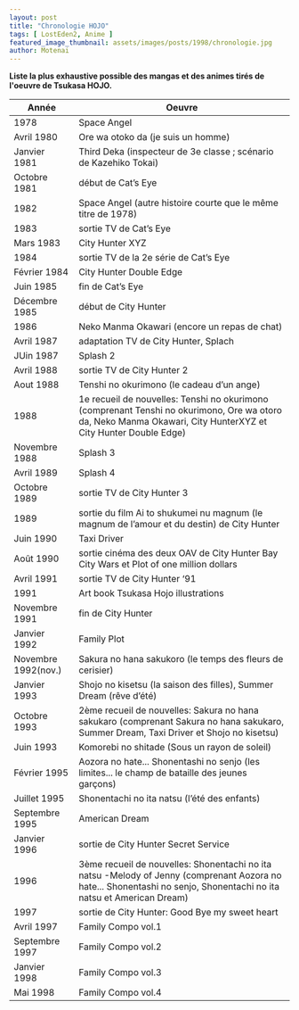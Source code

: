 ```yaml
---
layout: post
title: "Chronologie HOJO"
tags: [ LostEden2, Anime ]
featured_image_thumbnail: assets/images/posts/1998/chronologie.jpg
author: Motenai
---
```


**Liste la plus exhaustive possible des mangas et des animes tirés de l'oeuvre de Tsukasa HOJO.**

<table>
<thead>
<tr>
   <th>Année</th>
   <th>Oeuvre</th>
  </tr>
</thead>
 <tbody>
  <tr>
   <td>1978</td>
   <td>Space Angel</td>
  </tr>
  <tr>
   <td>Avril 1980</td>
   <td>Ore wa otoko da (je suis un homme)</td>
  </tr>
  <tr>
   <td>Janvier 1981</td>
   <td>Third Deka (inspecteur de 3e classe ; scénario de Kazehiko Tokai)</td>
  </tr>
  <tr>
   <td>Octobre 1981</td>
   <td>début de Cat’s Eye</td>
  </tr>
  <tr>
   <td>1982</td>
   <td>Space Angel (autre histoire courte que le même titre de 1978)</td>
  </tr>
  <tr>
   <td>1983</td>
   <td>sortie TV de Cat’s Eye</td>
  </tr>
  <tr>
   <td>Mars 1983</td>
   <td>City Hunter XYZ</td>
  </tr>
  <tr>
   <td>1984</td>
   <td>sortie TV de la 2e série de Cat’s Eye</td>
  </tr>
  <tr>
   <td>Février 1984</td>
   <td>City Hunter Double Edge</td>
  </tr>
  <tr>
   <td>Juin 1985</td>
   <td>fin de Cat’s Eye</td>
  </tr>
  <tr>
   <td>Décembre 1985</td>
   <td>début de City Hunter</td>
  </tr>
  <tr>
   <td>1986</td>
   <td>Neko Manma Okawari (encore un repas de chat)</td>
  </tr>
  <tr>
   <td>Avril 1987</td>
   <td>adaptation TV de City Hunter, Splach</td>
  </tr>
  <tr>
   <td>JUin 1987</td>
   <td>Splash 2</td>
  </tr>
 <tr>
    <td>Avril 1988</td>
    <td>sortie TV de City Hunter 2</td>
  </tr>
  <tr>
   <td>Aout 1988</td>
   <td>Tenshi no okurimono (le cadeau d’un ange)</td>
  </tr>
  <tr>
   <td>1988</td>
   <td>1e recueil de nouvelles: Tenshi no okurimono (comprenant Tenshi no okurimono, Ore wa otoro da, Neko Manma Okawari, City HunterXYZ et City Hunter Double Edge)</td>
  </tr>
  <tr>
   <td>Novembre 1988</td>
   <td>Splash 3</td>
  </tr>
  <tr>
   <td>Avril 1989</td>
   <td>Splash 4</td>
  </tr>
  <tr>
   <td>Octobre 1989</td>
   <td>sortie TV de City Hunter 3</td>
  </tr>
  <tr>
   <td>1989</td>
   <td>sortie du film Ai to shukumei nu magnum (le magnum de l’amour et du destin) de City Hunter</td>
  </tr>
  <tr>
   <td>Juin 1990</td>
   <td>Taxi Driver</td>
  </tr>
   <tr>
   <td>Août 1990</td>
   <td>sortie cinéma des deux OAV de City Hunter Bay City Wars et Plot of one million dollars</td>
  </tr>
  <tr>
   <td>Avril 1991</td>
   <td>sortie TV de City Hunter ‘91</td>
  </tr>
  <tr>
   <td>1991</td>
   <td>Art book Tsukasa Hojo illustrations</td>
  </tr>
  <tr>
   <td>Novembre 1991</td>
   <td>fin de City Hunter</td>
  </tr>
  <tr>
   <td>Janvier 1992</td>
   <td>Family Plot</td>
  </tr>
  <tr>
   <td>Novembre 1992(nov.)</td>
   <td>Sakura no hana sakukoro (le temps des fleurs de cerisier)</td>
  </tr>
  <tr>
   <td>Janvier 1993</td>
   <td>Shojo no kisetsu (la saison des filles), Summer Dream (rêve d’été)</td>
  </tr>
  <tr>
   <td>Octobre 1993</td>
   <td>2ème recueil de nouvelles: Sakura no hana sakukaro (comprenant Sakura no hana sakukaro, Summer Dream, Taxi Driver et Shojo no kisetsu)</td>
  </tr>
  <tr>
   <td>Juin 1993</td>
   <td>Komorebi no shitade (Sous un rayon de soleil)</td>
  </tr>
  <tr>
   <td>Février 1995</td>
   <td>Aozora no hate... Shonentashi no senjo (les limites... le champ de bataille des jeunes garçons)</td>
  </tr>
  <tr>
   <td>Juillet 1995</td>
   <td>Shonentachi no ita natsu (l’été des enfants)</td>
  </tr>
  <tr>
   <td>Septembre 1995</td>
   <td>American Dream</td>
  </tr>
  <tr>
   <td>Janvier 1996</td>
   <td>sortie de City Hunter Secret Service</td>
  </tr>
  <tr>
   <td>1996</td>
   <td>3ème recueil de nouvelles: Shonentachi no ita natsu -Melody of Jenny (comprenant Aozora no hate... Shonentashi no senjo, Shonentachi no ita natsu et American Dream)
  </td>
  <tr>
   <td>1997</td>
   <td>sortie de City Hunter: Good Bye my sweet heart</td>
  </tr>
  <tr>
   <td>Avril 1997</td>
   <td>Family Compo vol.1</td>
  </tr>
  <tr>
   <td>Septembre 1997</td>
   <td>Family Compo vol.2</td>
  </tr>
  <tr>
   <td>Janvier 1998</td>
   <td>Family Compo vol.3</td>
  </tr>
  <tr>
   <td>Mai 1998</td>
   <td>Family Compo vol.4</td>
  </tr>
  </tr>
 </tbody>
</table>
